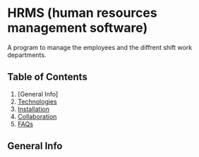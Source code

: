 # HRMS (human resources management software)
 A program to manage the employees and the diffrent shift work departments.


## Table of Contents
1. <a name="general-info"> [General Info]</a>
2. [Technologies](#technologies)
3. [Installation](#installation)
4. [Collaboration](#collaboration)
5. [FAQs](#faqs)

## General Info



